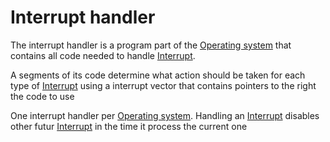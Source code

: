# Interrupt handler

The interrupt handler is a program part of the [Operating system](Operating%20system.md) that contains all code needed to handle [Interrupt](Interrupt.md). 

A segments of its code determine what action should be taken for each type of [Interrupt](Interrupt.md) using a interrupt vector that contains pointers to the right the code to use

One interrupt handler per [Operating system](Operating%20system.md). Handling an [Interrupt](Interrupt.md) disables other futur [Interrupt](Interrupt.md) in the time it process the current one


